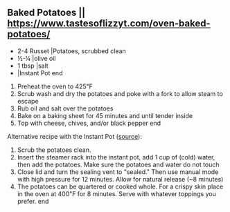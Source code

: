 ## Baked Potatoes || https://www.tastesoflizzyt.com/oven-baked-potatoes/

- 2-4 Russet |Potatoes, scrubbed clean
- ½-¼ |olive oil
- 1 tbsp |salt
- |Instant Pot
end

1. Preheat the oven to 425℉
2. Scrub wash and dry the potatoes and poke with a fork to allow steam to escape
3. Rub oil and salt over the potatoes
4. Bake on a baking sheet for 45 minutes and until tender inside
5. Top with cheese, chives, and/or black pepper
end

Alternative recipe with the Instant Pot (<a href="https://amindfullmom.com/instant-pot-baked-potatoes/">source</a>):

1. Scrub the potatoes clean.
2. Insert the steamer rack into the instant pot, add 1 cup of (cold) water, then add the potatoes. Make sure the potatoes and water do not touch
3. Close lid and turn the sealing vent to "sealed." Then use manual mode with high pressure for 12 minutes. Allow for natural release (~8 minutes)
4. The potatoes can be quartered or cooked whole. For a crispy skin place in the oven at 400℉ for 8 minutes. Serve with whatever toppings you prefer.
end
